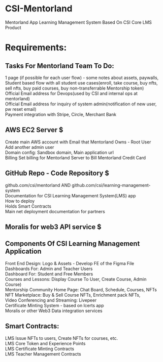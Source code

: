 # CSI-Mentorland
Mentorland App
Learning Management System Based On CSI Core LMS Product

<h1>Requirements:</h1>

<H2>Tasks For Mentorland Team To Do:</H2>
1 page (if possible for each user flow) - some notes about assets, paywalls, <br>
Student based flow with all student use cases(enroll, take course, buy nfts, sell nfts, buy paid courses, buy non-transferrable Mentorship token)<br>
Official Email address for Devops(used by CSI and internal ops at mentorland)<br>
Official Email address for inquiry of system admin(notification of new user, pw reset email)<br>
Payment integration with Stripe, Circle, Merchant Bank <br>

<H2>AWS EC2 Server $ </H2>
Create main AWS account with Email that Mentorland Owns - Root User<br>
Add another admin user<br>
Domain config: Sandbox domain, Main application url<br>
Billing Set billing for Mentorland Server to Bill Mentorland Credit Card <br>

<H2>GitHub Repo - Code Repository $</H2>
github.com/csi/mentorland AND github.com/csi/learning-management-system<br>
Documentation for CSI Learning Management System(LMS) app<br>
How to deploy <br>
Holds Smart Contracts<br>
Main net deployment documentation for partners <br>


<H2>Moralis for web3 API service $</H2>

<H2>Components Of CSI Learning Management Application</H2>

Front End Design: Logo & Assets - Develop FE of the Figma File<br>
Dashboards For: Admin and Teacher Users<br>
Dashboard For: Student and Free Members<br>
Courses and Lessons: Display Course To User, Create Course, Admin Course)<br>
Mentorship Community Home Page: Chat Board, Schedule, Courses, NFTs<br>
NFT Marketplace: Buy & Sell Course NFTs, Enrichment pack NFTs,<br>
Video Conferencing and Streaming: Livepeer <br>
Certificate Minting System - based on lcerts app<br>
Moralis or other Web3 Data integration services<br>

	
<H2>Smart Contracts:</h2>
LMS Issue NFTs to users, Create NFTs for courses, etc.<br>
LMS Core Token and Experience Points <br>
LMS Certificate Minting Contracts<br>
LMS Teacher Management Contracts<br>

